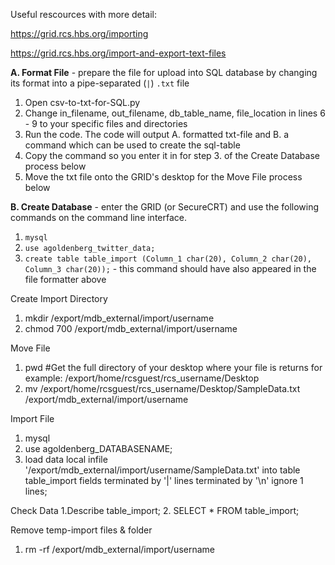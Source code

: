 Useful rescources with more detail: 

https://grid.rcs.hbs.org/importing

https://grid.rcs.hbs.org/import-and-export-text-files

**A. Format File** - prepare the file for upload into SQL database by changing its format into a pipe-separated (`|`) `.txt` file
1. Open csv-to-txt-for-SQL.py
2. Change in_filename, out_filename, db_table_name, file_location in lines 6 - 9 to your specific files and directories
3. Run the code. The code will output A. formatted txt-file and B. a command which can be used to create the sql-table
4. Copy the command so you enter it in for step 3. of the Create Database process below
5. Move the txt file onto the GRID's desktop for the Move File process below

**B. Create Database** - enter the GRID (or SecureCRT) and use the following commands on the command line interface.
1. `mysql`
2. `use agoldenberg_twitter_data;`
3. `create table table_import (Column_1 char(20), Column_2 char(20), Column_3 char(20));` - this command should have also appeared in the file formatter above

Create Import Directory
1. mkdir /export/mdb_external/import/username
2. chmod 700 /export/mdb_external/import/username

Move File
1. pwd #Get the full directory of your desktop where your file is
returns for example: /export/home/rcsguest/rcs_username/Desktop
2. mv /export/home/rcsguest/rcs_username/Desktop/SampleData.txt /export/mdb_external/import/username

Import File
1. mysql
2. use agoldenberg_DATABASENAME;
3. load data local infile '/export/mdb_external/import/username/SampleData.txt' into table table_import fields terminated by '|' lines terminated by '\n' ignore 1 lines;

Check Data
1.Describe table_import;
2. SELECT * FROM table_import;

Remove temp-import files & folder
1. rm -rf /export/mdb_external/import/username

